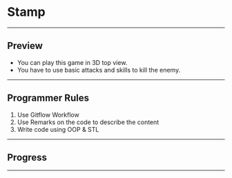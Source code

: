 # Stamp

---

## Preview
- You can play this game in 3D top view.
- You have to use basic attacks and skills to kill the enemy.

---

## Programmer Rules

1. Use Gitflow Workflow
2. Use Remarks on the code to describe the content
3. Write code using OOP & STL

---

## Progress

---
